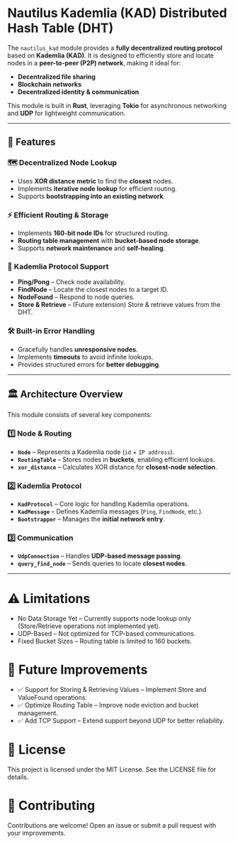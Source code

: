 # Nautilus Kademlia (KAD) Distributed Hash Table (DHT)

The `nautilus_kad` module provides a **fully decentralized routing protocol** based on **Kademlia (KAD)**. It is designed to efficiently store and locate nodes in a **peer-to-peer (P2P) network**, making it ideal for:
- **Decentralized file sharing**
- **Blockchain networks**
- **Decentralized identity & communication**

This module is built in **Rust**, leveraging **Tokio** for asynchronous networking and **UDP** for lightweight communication.

---

## 🌟 Features

### 🗺 **Decentralized Node Lookup**
- Uses **XOR distance metric** to find the **closest** nodes.
- Implements **iterative node lookup** for efficient routing.
- Supports **bootstrapping into an existing network**.

### ⚡ **Efficient Routing & Storage**
- Implements **160-bit node IDs** for structured routing.
- **Routing table management** with **bucket-based node storage**.
- Supports **network maintenance** and **self-healing**.

### 🔄 **Kademlia Protocol Support**
- **Ping/Pong** – Check node availability.
- **FindNode** – Locate the closest nodes to a target ID.
- **NodeFound** – Respond to node queries.
- **Store & Retrieve** – (Future extension) Store & retrieve values from the DHT.

### 🛠 **Built-in Error Handling**
- Gracefully handles **unresponsive nodes**.
- Implements **timeouts** to avoid infinite lookups.
- Provides structured errors for **better debugging**.

---

## 🏛 **Architecture Overview**

This module consists of several key components:

### **1️⃣ Node & Routing**
- **`Node`** – Represents a Kademlia node (`id` + `IP address`).
- **`RoutingTable`** – Stores nodes in **buckets**, enabling efficient lookups.
- **`xor_distance`** – Calculates XOR distance for **closest-node selection**.

### **2️⃣ Kademlia Protocol**
- **`KadProtocol`** – Core logic for handling Kademlia operations.
- **`KadMessage`** – Defines Kademlia messages (`Ping`, `FindNode`, etc.).
- **`Bootstrapper`** – Manages the **initial network entry**.

### **3️⃣ Communication**
- **`UdpConnection`** – Handles **UDP-based message passing**.
- **`query_find_node`** – Sends queries to locate **closest nodes**.

---


# ⚠ Limitations
- No Data Storage Yet – Currently supports node lookup only (Store/Retrieve operations not implemented yet).
- UDP-Based – Not optimized for TCP-based communications.
- Fixed Bucket Sizes – Routing table is limited to 160 buckets.
# 🎯 Future Improvements
- ✅ Support for Storing & Retrieving Values – Implement Store and ValueFound operations.
- ✅ Optimize Routing Table – Improve node eviction and bucket management.
- ✅ Add TCP Support – Extend support beyond UDP for better reliability.
# 📜 License
This project is licensed under the MIT License. See the LICENSE file for details.

# 🤝 Contributing
Contributions are welcome! Open an issue or submit a pull request with your improvements.